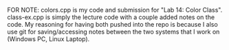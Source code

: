 FOR NOTE: colors.cpp is my code and submission for "Lab 14: Color Class".
class-ex.cpp is simply the lecture code with a couple added notes on the code.
My reasoning for having both pushed into the repo is because I also use git for
saving/accessing notes between the two systems that I work on (Windows PC, Linux Laptop).
